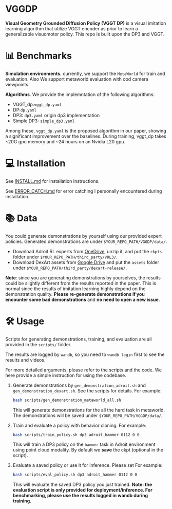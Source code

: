 


# VGGDP



**Visual Geometry Grounded Diffusion Policy (VGGT DP)** is a visual imitation learning algorithm that utilize VGGT encoder as prior to learn a generalizable visuomotor policy. This repo is built upon the DP3 and VGGT.





# 📊 Benchmarks

**Simulation environments.** 
  currently, we support the `MetaWorld` for train and evaluation. Also We support metaworld evaluation with ood camera viewpoints.


**Algorithms**. We provide the implemntation of the following algorithms: 
- VGGT_dp:`vggt_dp.yaml`
- DP:`dp.yaml`
- DP3: `dp3.yaml` origin dp3 implementation
- Simple DP3: `simple_dp3.yaml`


Among these, `vggt_dp.yaml` is the proposed algorithm in our paper, showing a significant improvement over the baselines. During training, vggt_dp takes ~20G gpu memory and ~24 hours on an Nvidia L20 gpu.


# 💻 Installation

See [INSTALL.md](INSTALL.md) for installation instructions. 

See [ERROR_CATCH.md](ERROR_CATCH.md) for error catching I personally encountered during installation.

# 📚 Data
You could generate demonstrations by yourself using our provided expert policies.  Generated demonstrations are under `$YOUR_REPO_PATH/VGGDP/data/`.
- Download Adroit RL experts from [OneDrive](https://1drv.ms/u/s!Ag5QsBIFtRnTlFWqYWtS2wMMPKNX?e=dw8hsS), unzip it, and put the `ckpts` folder under `$YOUR_REPO_PATH/third_party/VRL3/`.
- Download DexArt assets from [Google Drive](https://drive.google.com/file/d/1DxRfB4087PeM3Aejd6cR-RQVgOKdNrL4/view?usp=sharing) and put the `assets` folder under `$YOUR_REPO_PATH/third_party/dexart-release/`.


**Note**: since you are generating demonstrations by yourselves, the results could be slightly different from the results reported in the paper. This is normal since the results of imitation learning highly depend on the demonstration quality. **Please re-generate demonstrations if you encounter some bad demonstrations** and **no need to open a new issue**.

# 🛠️ Usage
Scripts for generating demonstrations, training, and evaluation are all provided in the `scripts/` folder. 

The results are logged by `wandb`, so you need to `wandb login` first to see the results and videos.

For more detailed arguments, please refer to the scripts and the code. We here provide a simple instruction for using the codebase.

1. Generate demonstrations by `gen_demonstration_adroit.sh` and `gen_demonstration_dexart.sh`. See the scripts for details. For example:
    ```bash
    bash scripts/gen_demonstration_metaworld_all.sh
    ```
    This will generate demonstrations for the all the hard task in metaworld. The demonstrations will be saved under `$YOUR_REPO_PATH/VGGDP/data/`.


2. Train and evaluate a policy with behavior cloning. For example:
    ```bash
    bash scripts/train_policy.sh dp3 adroit_hammer 0112 0 0
    ```
    This will train a DP3 policy on the `hammer` task in Adroit environment using point cloud modality. By default we **save** the ckpt (optional in the script).


3. Evaluate a saved policy or use it for inference. Please set  For example:
    ```bash
    bash scripts/eval_policy.sh dp3 adroit_hammer 0112 0 0
    ```
    This will evaluate the saved DP3 policy you just trained. **Note: the evaluation script is only provided for deployment/inference. For benchmarking, please use the results logged in wandb during training.**
